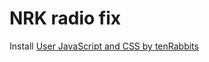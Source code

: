 # NRK radio fix

Install [User JavaScript and CSS by tenRabbits](https://chrome.google.com/webstore/detail/user-javascript-and-css/nbhcbdghjpllgmfilhnhkllmkecfmpld)

